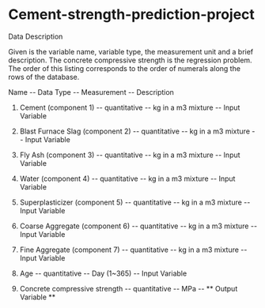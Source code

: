 # Cement-strength-prediction-project

Data Description

Given is the variable name, variable type, the measurement unit and a brief description. The concrete compressive strength is the regression problem. The order of this listing corresponds to the order of numerals along the rows of the database.

Name -- Data Type -- Measurement -- Description

1. Cement (component 1) -- quantitative -- kg in a m3 mixture -- Input Variable

2. Blast Furnace Slag (component 2) -- quantitative -- kg in a m3 mixture -- Input Variable

3. Fly Ash (component 3) -- quantitative -- kg in a m3 mixture -- Input Variable

4. Water (component 4) -- quantitative -- kg in a m3 mixture -- Input Variable

5. Superplasticizer (component 5) -- quantitative -- kg in a m3 mixture -- Input Variable

6. Coarse Aggregate (component 6) -- quantitative -- kg in a m3 mixture -- Input Variable

7. Fine Aggregate (component 7) -- quantitative -- kg in a m3 mixture -- Input Variable

8. Age -- quantitative -- Day (1~365) -- Input Variable

9. Concrete compressive strength -- quantitative -- MPa -- ** Output Variable **
